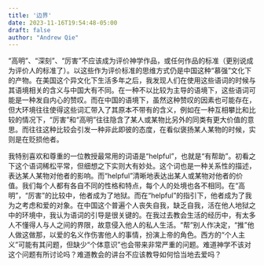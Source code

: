 ```yaml
---
title: '边界'
date: 2023-11-16T19:54:48-05:00
draft: false
author: "Andrew Qie"
---
```

“高明”、“深刻”、“厉害”不应该成为评价神学作品，或任何作品的标准（更别说成为评价人的标准了）。以这些作为评价标准的思维方式仍是中国这种“慕强”文化下的产物。在美国这个异文化下生活多年之后，我发现人们在使用这些语词的时候与其语境相关的含义与中国大有不同。在一种不以比较为主导的语境下，这些语词可能是一种发自内心的赞叹。而在中国的语境下，虽然这种赞叹的因素也可能存在，但大环境往往使得这些词汇带入了其原本不带有的含义，例如在一种互相攀比和比较的情况下，“厉害”和“高明”往往隐含了某人或某物比另外的同类有更大价值的意思。而往往这种比较会引发一种非此即彼的态度，在看似褒扬某人某物的时候，实则是在贬损他者。

我特别喜欢和尊重的一位教授最常用的词语是“helpful”，也就是“有帮助”。初看之下这个语词稀松平常，但细想之下实则大有妙处。这个词也是一种关系性的描述，表达某人某物对他者的影响。而“helpful”清晰地表达出某人或某物对他者的价值。我们每个人都有各自不同的性格和特点，每个人的处境也各不相同。在“高明”，“厉害”的比较中，他者成为了地狱。而在“helpful”的指引下，他者成为了我为之考虑和爱的对象。在中国这个普遍个人丧失自我，缺乏自我，活在他人地狱之中的环境中，我认为语词的引导是很关键的。在我过去教会生活的经历中，有太多人不懂得人与人之间的界限，故意侵入他人的私人生活。“帮”别人作决定，“推”他人做这做那，以爱的名义作伤害他人的事情，扮演上帝的角色。西方的“个人主义”可能有其问题，但缺少“个体意识”也会带来非常严重的问题。难道神学不该对这个问题有所讨论吗？难道教会的讲台不应该教导如何恰当地去爱吗？